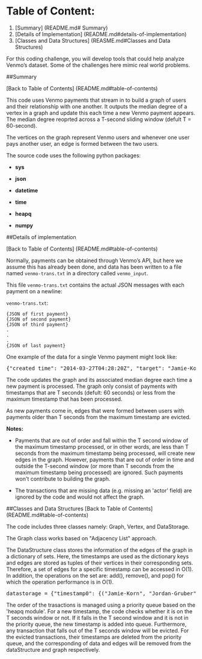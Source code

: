 # Table of Content:

1. [Summary] (README.md# Summary)
2. [Details of Implementation] (README.md#details-of-implementation)
3. [Classes and Data Structures] (REASME.md#Classes and Data Structures)


For this coding challenge, you will develop tools that could help analyze Venmo’s dataset. Some of the challenges here mimic real world problems.


##Summary

[Back to Table of Contents] (README.md#table-of-contents)

This code uses Venmo payments that stream in to build a  graph of users and their relationship with one another. It outputs the median degree of a vertex in a graph and update this each time a new Venmo payment appears. The median degree reoprted across a T-second sliding window (defult T = 60-second).

The vertices on the graph represent Venmo users and whenever one user pays another user, an edge is formed between the two users.

The source code uses the following python packages:

* **sys** 

* **json** 

* **datetime** 

* **time** 

* **heapq**

* **numpy**

##Details of implementation

[Back to Table of Contents] (README.md#table-of-contents)

Normally, payments can be obtained through Venmo’s API, but here we assume this has already been done, and data has been written to a file named `venmo-trans.txt` in a directory called `venmo_input`.

This file `venmo-trans.txt` contains the actual JSON messages with each payment on a newline:

`venmo-trans.txt`:

	{JSON of first payment}  
	{JSON of second payment}  
	{JSON of third payment}  
	.
	.
	.
	{JSON of last payment}  
 
One example of the data for a single Venmo payment might look like:

<pre>
{"created_time": "2014-03-27T04:28:20Z", "target": "Jamie-Korn", "actor": "Jordan-Gruber"}
</pre>

The code updates the graph and its associated median degree each time a new payment is processed. The graph only consist of payments with timestamps that are T seconds (defult: 60 seconds) or less from the maximum timestamp that has been processed.

As new payments come in, edges that were formed between users with payments older than T seconds from the maximum timestamp are evicted. 


**Notes:** 
* Payments that are out of order and fall within the T second window of the maximum timestamp processed, or in other words, are less than T seconds from the maximum timestamp being processed, will create new edges in the graph. However, payments that are out of order in time and outside the T-second window (or more than T seconds from the maximum timestamp being processed) are ignored. Such payments won't contribute to building the graph. 

* The transactions that are missing data (e.g. missing an 'actor' field) are ignored by the code and would not affect the graph. 


##Classes and Data Structures 
[Back to Table of Contents] (README.md#table-of-contents)

The code includes three classes namely: Graph, Vertex, and DataStorage.

The Graph class works based on "Adjacency List" approach.

The DataStructure class stores the information of the edges of the graph in a dictionary of sets. Here, the timestamps are used as the dictionary keys and edges are stored as tuples of their vertices in their corresponding sets. Therefore, a set of edges for a specific timestamp can be accessed in O(1). In addition, the operations on the set are: add(), remove(), and pop() for which the operation performance is in O(1). 

<pre>
datastorage = {"timestamp0": {("Jamie-Korn", "Jordan-Gruber"), ...},"timestamp1":{....} }
</pre>


The order of the trasactions is managed using a priority queue based on the 'heapq module'. For a new timestamp, the code checks whether it is on the T seconds window or not. If it falls in the T second window and it is not in the priority queue, the new timestamp is added into queue. Furthermore, any transaction that falls out of the T seconds window will be evicted. For the evicted transactions, their timestamps are deleted from the priority queue, and the corresponding of data and edges will be removed from the dataStructure and graph respectively.  











